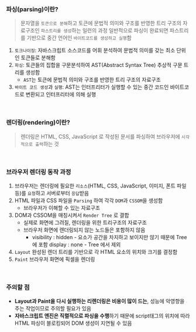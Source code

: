### 파싱(parsing)이란?

> 문자열을 `토큰으로 분해`하고 토큰에 문법적 의미와 구조를 반영한 트리 구조의 자료구조인 `파스트리를 생성`하는 일련의 과정
> 일반적으로 파싱이 완료되면 파스트리를 기반으로 중간 언어인 `바이트코드를 생성하고 실행`함

1. `토크나이징`: 자바스크립트 소스코드를 어휘 분석하여 문법적 의미를 갖는 최소 단위인 토큰들로 분해함
2. `파싱`: 토큰들의 집합을 구문분석하여 AST(Abstract Syntax Tree) 추상적 구문 트리를 생성함
   - `AST`는 토큰에 문법적 의미와 구조를 반영한 트리 구조의 자료구조
3. `바이트 코드 생성`과 `실행`: AST는 인터프리터가 실행할 수 있는 중간 코드인 바이트코드로 변환되고 인터프리터에 의해 실행

<br/>

### 렌더링(rendering)이란?

> 렌더링은 HTML, CSS, JavaScript 로 작성된 문서를 파싱하여 브라우저에 `시각적으로 출력`하는 것

<br/>

### 브라우저 렌더링 동작 과정

1. 브라우저는 렌더링에 필요한 `리소스`(HTML, CSS, JavaScript, 이미지, 폰트 파일 등)를 `요청`하고 서버로부터 `응답`받음
2. HTML 파일과 CSS 파일을 `Parsing` 하여 각각 `DOM`과 `CSSOM`을 생성함
   - 브라우저가 이해할 수 있는 자료구조
3. DOM과 CSSOM을 매칭시켜서 `Render Tree` 로 결합
   - 실제로 화면에 그려질, 렌더링을 위한 트리구조의 자료구조
   - 브라우저 화면에 렌더링되지 않는 노드들은 포함하지 않음
     - visibility : hidden - 요소가 공간을 차지하고 보이지만 않기 때문에 Tree에 포함
       display : none - Tree 에서 제외
4. `Layout` 완성된 렌더 트리를 기반으로 각 HTML 요소의 위치와 크기를 결정함
5. `Paint` 브라우저 화면에 픽셀을 렌더링

<br/>

### 주의할 점

- **Layout과 Paint을 다시 실행하는 리렌더링은 비용이 많이 드는**, 성능에 악영향을 주는 작업이므로 주의할 필요가 있음
- **자바스크립트 엔진은 직렬적으로 파싱을 수행**하기 때문에 script태그의 위치에 따라 HTML 파싱이 블로킹되어 DOM 생성이 지연될 수 있음
